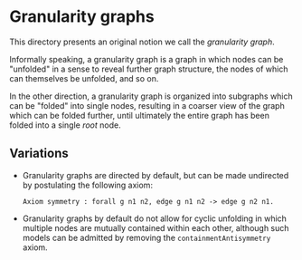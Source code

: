 # Granularity graphs

This directory presents an original notion we call the *granularity graph*.

Informally speaking, a granularity graph is a graph in which nodes can be
"unfolded" in a sense to reveal further graph structure, the nodes of which can
themselves be unfolded, and so on.

In the other direction, a granularity graph is organized into subgraphs which
can be "folded" into single nodes, resulting in a coarser view of the graph
which can be folded further, until ultimately the entire graph has been folded
into a single *root* node.

## Variations

- Granularity graphs are directed by default, but can be made undirected by
  postulating the following axiom:

  ```coq
  Axiom symmetry : forall g n1 n2, edge g n1 n2 -> edge g n2 n1.
  ```
- Granularity graphs by default do not allow for cyclic unfolding in which
  multiple nodes are mutually contained within each other, although such models
  can be admitted by removing the `containmentAntisymmetry` axiom.
